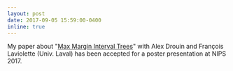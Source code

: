 ```yaml
---
layout: post
date: 2017-09-05 15:59:00-0400
inline: true
---
```


My paper about
"[Max Margin Interval Trees](http://papers.nips.cc/paper/7080-maximum-margin-interval-trees)" with
Alex Drouin and François Laviolette (Univ. Laval) has been accepted
for a poster presentation at NIPS 2017.
